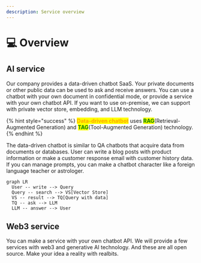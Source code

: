 ```yaml
---
description: Service overview
---
```


# 💻 Overview

## AI service

Our company provides a data-driven chatbot SaaS. Your private documents or other public data can be used to ask and receive answers. You can use a chatbot with your own document in confidential mode, or provide a service with your own chatbot API. If you want to use on-premise, we can support with private vector store, embedding, and LLM technology.

{% hint style="success" %}
<mark style="color:orange;">**Data-driven chatbot**</mark> uses <mark style="color:green;">**RAG**</mark>(Retrieval-Augmented Generation) and <mark style="color:green;">**TAG**</mark>(Tool-Augmented Generation) technology.
{% endhint %}

The data-driven chatbot is similar to QA chatbots that acquire data from documents or databases. User can write a blog posts with product information or make a customer response email with customer history data. If you can manage prompts, you can make a chatbot character like a foreign language teacher or astrologer.

```mermaid
graph LR
  User -- write --> Query
  Query -- search --> VS[Vector Store]
  VS -- result --> TQ[Query with data]
  TQ -- ask --> LLM
  LLM -- answer --> User
```

## Web3 service

You can make a service with your own chatbot API. We will provide a few services with web3 and generative AI technology. And these are all open source. Make your idea a reality with realbits.
